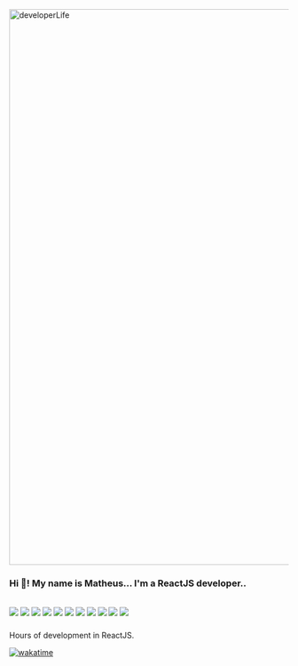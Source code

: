 <img src="https://assets.vercel.com/image/upload/contentful/image/e5382hct74si/2EP14mWkbx9sq03nWnRSGT/f1d22d88bb5dde030275f9520c0f2e92/React_YT_Thumbnail.png" min-width="1000px" max-width="1000px" width="1000px" align="top" alt="developerLife">


### Hi 👋! My name is Matheus... I'm a ReactJS developer..
<br>
<div>
<!-- Desenvolvimento Web -->
<img src="https://img.shields.io/badge/React-61DAFB.svg?style=for-the-badge&logo=React&logoColor=black" target="_blank"/>
<img src="https://img.shields.io/badge/Next.js-000000.svg?style=for-the-badge&logo=nextdotjs&logoColor=white" target="_blank"/>
<img src="https://img.shields.io/badge/TypeScript-3178C6.svg?style=for-the-badge&logo=TypeScript&logoColor=white" target="_blank"/>
<img src="https://img.shields.io/badge/Python-3776AB.svg?style=for-the-badge&logo=Python&logoColor=white" target="_blank"/>

<!-- Desenvolvimento Mobile -->
<img src="https://img.shields.io/badge/Expo-000020.svg?style=for-the-badge&logo=Expo&logoColor=white" target="_blank"/>

<!-- Design -->
<img src="https://img.shields.io/badge/Material%20Design-757575.svg?style=for-the-badge&logo=Material-Design&logoColor=white" target="_blank"/>
<img src="https://img.shields.io/badge/shadcn/ui-000000.svg?style=for-the-badge&logo=shadcn/ui&logoColor=white" target="_blank"/>

<!-- DevOps -->
<img src="https://img.shields.io/badge/Docker-2496ED.svg?style=for-the-badge&logo=Docker&logoColor=white" target="_blank"/>

<!-- Backend -->
<img src="https://img.shields.io/badge/NestJS-E0234E.svg?style=for-the-badge&logo=NestJS&logoColor=white" target="_blank"/>
<img src="https://img.shields.io/badge/Prisma-2D3748.svg?style=for-the-badge&logo=Prisma&logoColor=white" target="_blank"/>
<img src="https://img.shields.io/badge/Strapi-4945FF.svg?style=for-the-badge&logo=Strapi&logoColor=white" target="_blank"/>

  
</div>

###

Hours of development in ReactJS.

[![wakatime](https://wakatime.com/badge/user/ef595898-359b-4384-bda4-d1a9fa486b7c.svg)](https://wakatime.com/@ef595898-359b-4384-bda4-d1a9fa486b7c)


<br clear="both">

